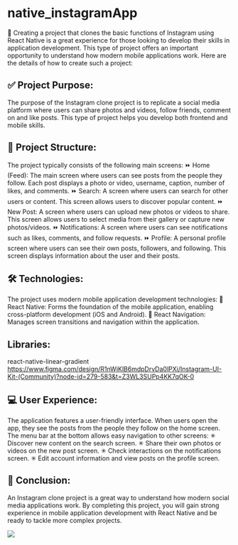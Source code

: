 # native_instagramApp

📲 Creating a project that clones the basic functions of Instagram using React Native is a great experience for those looking to develop their skills in application development. This type of project offers an important opportunity to understand how modern mobile applications work. Here are the details of how to create such a project:

## ✅ Project Purpose:

The purpose of the Instagram clone project is to replicate a social media platform where users can share photos and videos, follow friends, comment on and like posts. This type of project helps you develop both frontend and mobile skills.

## 📶 Project Structure:

The project typically consists of the following main screens:
⏩ Home (Feed): The main screen where users can see posts from the people they follow. Each post displays a photo or video, username, caption, number of likes, and comments.
⏩ Search: A screen where users can search for other users or content. This screen allows users to discover popular content.
⏩ New Post: A screen where users can upload new photos or videos to share. This screen allows users to select media from their gallery or capture new photos/videos.
⏩ Notifications: A screen where users can see notifications such as likes, comments, and follow requests.
⏩ Profile: A personal profile screen where users can see their own posts, followers, and following. This screen displays information about the user and their posts.

## 🛠 Technologies:

The project uses modern mobile application development technologies:
📌 React Native: Forms the foundation of the mobile application, enabling cross-platform development (iOS and Android).
📌 React Navigation: Manages screen transitions and navigation within the application.

## Libraries:
react-native-linear-gradient
https://www.figma.com/design/R1nWjKlB6mdpDrvDa0lPXi/Instagram-UI-Kit-(Community)?node-id=279-583&t=Z3WL3SUPp4KK7qOK-0

## 💻 User Experience:

The application features a user-friendly interface. When users open the app, they see the posts from the people they follow on the home screen. The menu bar at the bottom allows easy navigation to other screens:
✳ Discover new content on the search screen.
✳ Share their own photos or videos on the new post screen.
✳ Check interactions on the notifications screen.
✳ Edit account information and view posts on the profile screen.

## 📍 Conclusion:

An Instagram clone project is a great way to understand how modern social media applications work. By completing this project, you will gain strong experience in mobile application development with React Native and be ready to tackle more complex projects.

<img src="./assest/intagramApp.gif"/>
